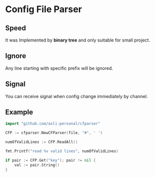 # Config File Parser

## Speed

It was Implemented by **binary tree** and only suitable for small project.

## Ignore

Any line starting with specific prefix will be ignored.

## Signal

You can receive signal when config change immediately by channel.

## Example

```go
import "github.com/axli-personal/cfparser"

CFP := cfparser.NewCFParser(file, "#", ' ')

numOfValidLines := CFP.ReadAll()

fmt.Printf("read %v valid lines", numOfValidLines)

if pair := CFP.Get("key"); pair != nil {
    val := pair.String()
}
```
